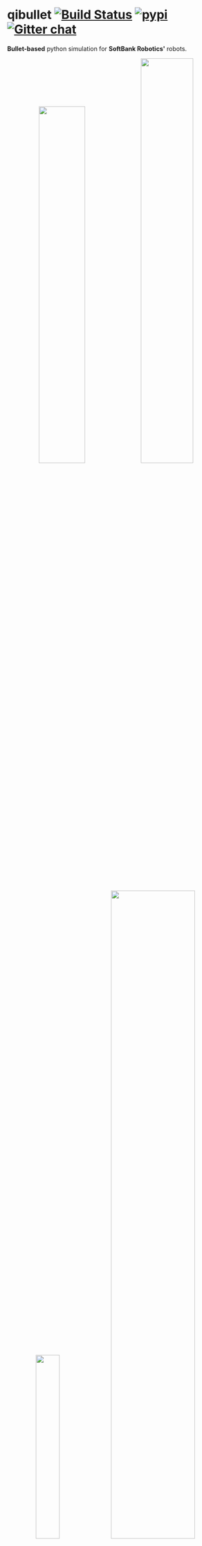# qibullet [![Build Status](https://api.travis-ci.org/ProtolabSBRE/qibullet.svg?branch=master)](https://travis-ci.org/ProtolabSBRE/qibullet) [![pypi](https://img.shields.io/pypi/v/qibullet.svg)](https://pypi.org/project/qibullet/) [![Gitter chat](https://badges.gitter.im/qibullet.png)](https://gitter.im/qibullet "Gitter chat")

__Bullet-based__ python simulation for __SoftBank Robotics'__ robots.

<!-- start -->
<p align="middle">
	<img src="ressources/short_top_cam.gif" width="46%" />
	<img src="ressources/pepper_depth_camera.gif" width="49%" />
</p>
<p align="middle">
	<img src="ressources/pepper_moveTo.gif" width="33%" />
	<img src="ressources/ros_compat.gif" width="62%" />
</p>
<!-- end -->

## Installation

The following modules are required:
* __numpy__
* __pybullet__

The __qibullet__ module can be installed via pip, for python 2.7 and python 3:
```bash
pip install --user qibullet
```

## Usage
A robot can be spawned via the SimulationManager class:
```python
from qibullet import SimulationManager

if __name__ == "__main__":
    simulation_manager = SimulationManager()

    # Launch a simulation instances, with using a graphical interface.
    # Please note that only one graphical interface can be launched at a time
    client_id = simulation_manager.launchSimulation(gui=True)

    # Spawning a virtual Pepper robot, at the origin of the WORLD frame, and a
    # ground plane
    pepper = simulation_manager.spawnPepper(
        client_id,
        translation=[0, 0, 0],
        quaternion=[0, 0, 0, 1],
        spawn_ground_plane=True)

    # Or a NAO robot, at a default position
    pepper = simulation_manager.spawnNao(
        client_id,
        spawn_ground_plane=True)
```

Or using loadRobot from the PepperVirtual class if you already have a simulated environment:
```python
    pepper = PepperVirtual()

    pepper.loadRobot(
      translation=[0, 0, 0],
      quaternion=[0, 0, 0, 1],
      physicsClientId=client_id)
```

More snippets can be found in the [examples folder](https://github.com/ProtolabSBRE/qibullet/tree/master/examples), or in the repository [wiki](https://github.com/ProtolabSBRE/qibullet/wiki)

## Documentation
The qibullet __API documentation__ can be found [here](https://protolabsbre.github.io/qibullet/api/). The documentation can be generated via the following command (the __doxygen__ package has to be installed beforehand, and the docs folder has to exist):
```bash
cd docs
doxygen
```

The repository also contains a [wiki](https://github.com/ProtolabSBRE/qibullet/wiki), providing some tutorials.

## Citations
Please cite qibullet if you use this repository in your publications:
```
Paper coming soon...
```

## Troubleshooting

### OpenGL driver
If you encounter the message:
> Workaround for some crash in the Intel OpenGL driver on Linux/Ubuntu

Your computer is using the Intel OpenGL driver. Go to __Software & Updates__, __Additional Drivers__, and select a driver corresponding to your GPU.

## License
Licensed under the [Apache-2.0 License](LICENSE)
